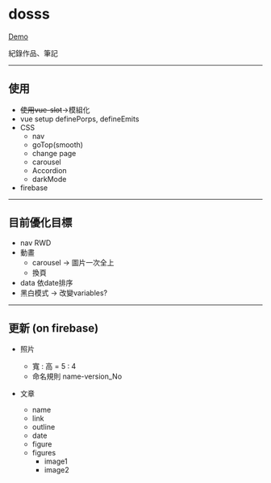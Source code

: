 # dosss

[Demo](https://dobi8422.github.io/dosss/)

紀錄作品、筆記

---

## 使用

* ~~使用vue-slot~~->模組化
* vue setup definePorps, defineEmits
* CSS
  * nav
  * goTop(smooth)
  * change page
  * carousel
  * Accordion
  * darkMode
* firebase
<!-- * firebase & google sheet -->
<!-- * 搜尋功能(文章名稱/作品名稱/分類/標籤)(all post) -->
<!-- * 黑白模式 -->
<!-- * three.js -->

---

## 目前優化目標

* nav RWD
* 動畫
  * carousel -> 圖片一次全上
  * 換頁
* data 依date排序
* 黑白模式 -> 改變variables?
<!-- * firebase & google sheet -> 用試算表更新?? Zapier?? -->
<!-- * three.js -->
<!-- * all post -> 分類 like bootstrap Accordion  RWD -->
<!-- * 搜尋功能(文章名稱/作品名稱/分類/標籤)(all post) -->

---

## 更新 (on firebase)

* 照片
  * 寬 : 高 = 5 : 4
  * 命名規則 name-version_No

* 文章
  * name
  * link
  * outline
  * date
  * figure
  * figures
    * image1
    * image2
